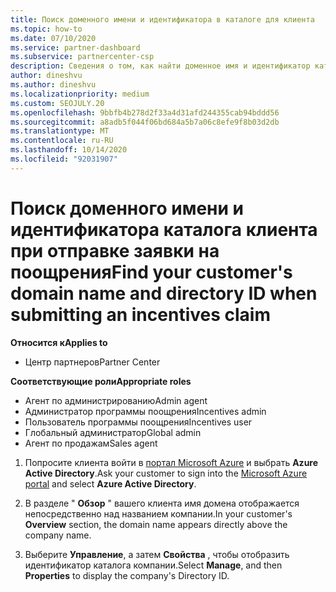 ```yaml
---
title: Поиск доменного имени и идентификатора в каталоге для клиента
ms.topic: how-to
ms.date: 07/10/2020
ms.service: partner-dashboard
ms.subservice: partnercenter-csp
description: Сведения о том, как найти доменное имя и идентификатор каталога клиента на портале Azure, если вы хотите отправить заявку на поощрения.
author: dineshvu
ms.author: dineshvu
ms.localizationpriority: medium
ms.custom: SEOJULY.20
ms.openlocfilehash: 9bbfb4b278d2f33a4d31afd244355cab94bddd56
ms.sourcegitcommit: a8adb5f044f06bd684a5b7a06c8efe9f8b03d2db
ms.translationtype: MT
ms.contentlocale: ru-RU
ms.lasthandoff: 10/14/2020
ms.locfileid: "92031907"
---
```

# <a name="find-your-customers-domain-name-and-directory-id-when-submitting-an-incentives-claim"></a><span data-ttu-id="9656c-103">Поиск доменного имени и идентификатора каталога клиента при отправке заявки на поощрения</span><span class="sxs-lookup"><span data-stu-id="9656c-103">Find your customer's domain name and directory ID when submitting an incentives claim</span></span>

<span data-ttu-id="9656c-104">**Относится к**</span><span class="sxs-lookup"><span data-stu-id="9656c-104">**Applies to**</span></span>

- <span data-ttu-id="9656c-105">Центр партнеров</span><span class="sxs-lookup"><span data-stu-id="9656c-105">Partner Center</span></span>

<span data-ttu-id="9656c-106">**Соответствующие роли**</span><span class="sxs-lookup"><span data-stu-id="9656c-106">**Appropriate roles**</span></span>

- <span data-ttu-id="9656c-107">Агент по администрированию</span><span class="sxs-lookup"><span data-stu-id="9656c-107">Admin agent</span></span>
- <span data-ttu-id="9656c-108">Администратор программы поощрения</span><span class="sxs-lookup"><span data-stu-id="9656c-108">Incentives admin</span></span>
- <span data-ttu-id="9656c-109">Пользователь программы поощрения</span><span class="sxs-lookup"><span data-stu-id="9656c-109">Incentives user</span></span>
- <span data-ttu-id="9656c-110">Глобальный администратор</span><span class="sxs-lookup"><span data-stu-id="9656c-110">Global admin</span></span>
- <span data-ttu-id="9656c-111">Агент по продажам</span><span class="sxs-lookup"><span data-stu-id="9656c-111">Sales agent</span></span>

1. <span data-ttu-id="9656c-112">Попросите клиента войти в [портал Microsoft Azure](https://portal.azure.com/#home) и выбрать **Azure Active Directory**.</span><span class="sxs-lookup"><span data-stu-id="9656c-112">Ask your customer to sign into the [Microsoft Azure portal](https://portal.azure.com/#home) and select **Azure Active Directory**.</span></span>

2. <span data-ttu-id="9656c-113">В разделе " **Обзор** " вашего клиента имя домена отображается непосредственно над названием компании.</span><span class="sxs-lookup"><span data-stu-id="9656c-113">In your customer's **Overview** section, the domain name appears directly above the company name.</span></span>  

3. <span data-ttu-id="9656c-114">Выберите **Управление**, а затем **Свойства** , чтобы отобразить идентификатор каталога компании.</span><span class="sxs-lookup"><span data-stu-id="9656c-114">Select **Manage**, and then **Properties** to display the company's Directory ID.</span></span>
